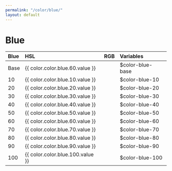 ```yaml
---
permalink: "/color/blue/"
layout: default
---
```


# Blue

<div class="container">
  <div class="background-blue-10 midt-color"></div>
  <div class="background-blue-20 midt-color"></div>
  <div class="background-blue-30 midt-color"></div>
  <div class="background-blue-40 midt-color"></div>
  <div class="background-blue-50 midt-color"></div>
  <div class="background-blue-60 midt-color"></div>
  <div class="background-blue-70 midt-color"></div>
  <div class="background-blue-80 midt-color"></div>
  <div class="background-blue-90 midt-color"></div>
  <div class="background-blue-100 midt-color"></div>
</div>

| Blue | HSL | RGB | Variables |
| :--- | :--- | :--- | :--- |
| <span class="row-title background-blue-base">Base</span> | {{ color.color.blue.60.value }} | | $color-blue-base |
| <span class="row-title background-blue-10">10</span> | {{ color.color.blue.10.value }} | | $color-blue-10 |
| <span class="row-title background-blue-20">20</span> | {{ color.color.blue.20.value }} | | $color-blue-20 |
| <span class="row-title background-blue-30">30</span> | {{ color.color.blue.30.value }} | | $color-blue-30 |
| <span class="row-title background-blue-40">40</span> | {{ color.color.blue.40.value }} | | $color-blue-40 |
| <span class="row-title background-blue-50">50</span> | {{ color.color.blue.50.value }} | | $color-blue-50 |
| <span class="row-title background-blue-60">60</span> | {{ color.color.blue.60.value }} | | $color-blue-60 |
| <span class="row-title background-blue-70 color-white-base">70</span> | {{ color.color.blue.70.value }} | | $color-blue-70 |
| <span class="row-title background-blue-80 color-white-base">80</span> | {{ color.color.blue.80.value }} | | $color-blue-80 |
| <span class="row-title background-blue-90 color-white-base">90</span> | {{ color.color.blue.90.value }} | | $color-blue-90 |
| <span class="row-title background-blue-100 color-white-base">100</span> | {{ color.color.blue.100.value }} | | $color-blue-100 |
